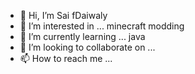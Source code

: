 - 👋 Hi, I’m Sai fDaiwaly
- 👀 I’m interested in ... minecraft modding
- 🌱 I’m currently learning ... java
- 💞️ I’m looking to collaborate on ...
- 📫 How to reach me ...

<!---
SaifDaiwaly/SaifDaiwaly is a ✨ special ✨ repository because its `README.md` (this file) appears on your GitHub profile.
You can click the Preview link to take a look at your changes.
--->
